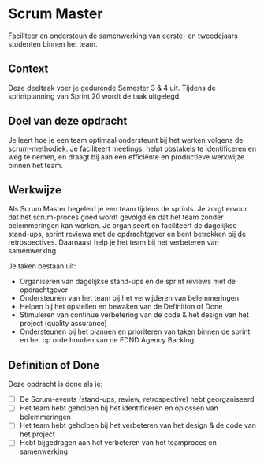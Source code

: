 # Scrum Master  

Faciliteer en ondersteun de samenwerking van eerste- en tweedejaars studenten binnen het team.

## Context  

Deze deeltaak voer je gedurende Semester 3 & 4 uit. 
Tijdens de sprintplanning van Sprint 20 wordt de taak uitgelegd.  

## Doel van deze opdracht  

Je leert hoe je een team optimaal ondersteunt bij het werken volgens de scrum-methodiek. Je faciliteert meetings, helpt obstakels te identificeren en weg te nemen, en draagt bij aan een efficiënte en productieve werkwijze binnen het team.  

## Werkwijze  

Als Scrum Master begeleid je een team tijdens de sprints. Je zorgt ervoor dat het scrum-proces goed wordt gevolgd en dat het team zonder belemmeringen kan werken. Je organiseert en faciliteert de dagelijkse stand-ups, sprint reviews met de opdrachtgever en bent betrokken bij de retrospectives. Daarnaast help je het team bij het verbeteren van samenwerking.  

Je taken bestaan uit:  

- Organiseren van dagelijkse stand-ups en de sprint reviews met de opdrachtgever  
- Ondersteunen van het team bij het verwijderen van belemmeringen  
- Helpen bij het opstellen en bewaken van de Definition of Done  
- Stimuleren van continue verbetering van de code & het design van het project (quality assurance)  
- Ondersteunen bij het plannen en prioriteren van taken binnen de sprint en het op orde houden van de FDND Agency Backlog. 

## Definition of Done  

Deze opdracht is done als je:  

- [ ] De Scrum-events (stand-ups, review, retrospective) hebt georganiseerd 
- [ ] Het team hebt geholpen bij het identificeren en oplossen van belemmeringen
- [ ] Het team hebt geholpen bij het verbeteren van het design & de code van het project
- [ ] Hebt bijgedragen aan het verbeteren van het teamproces en samenwerking  
